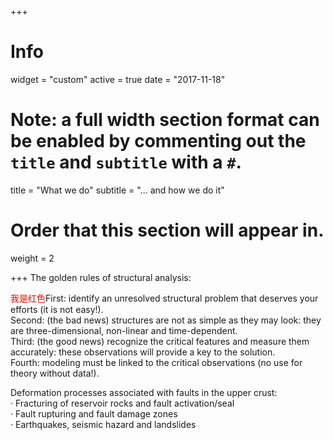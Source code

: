 +++
# Info
widget = "custom"
active = true
date = "2017-11-18"

# Note: a full width section format can be enabled by commenting out the `title` and `subtitle` with a `#`.
title = "What we do"
subtitle = "... and how we do it"

# Order that this section will appear in.
weight = 2

+++
The golden rules of structural analysis:

<font color=red>我是红色</font>First: identify an unresolved structural problem that deserves your efforts (it is not easy!).  
Second: (the bad news) structures are not as simple as they may look: they are three-dimensional, non-linear and time-dependent.  
Third: (the good news) recognize the critical features and measure them accurately: these observations will provide a key to the solution.  
Fourth: modeling must be linked to the critical observations (no use for theory without data!).

Deformation processes associated with faults in the upper crust:  
            · Fracturing of reservoir rocks and fault activation/seal  
            · Fault rupturing and fault damage zones  
            · Earthquakes, seismic hazard and landslides  